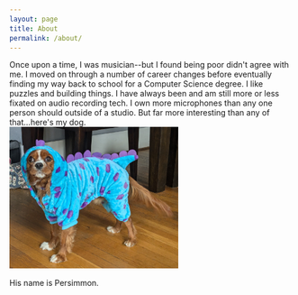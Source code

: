 ```yaml
---
layout: page
title: About
permalink: /about/
---
```


Once upon a time, I was musician--but I found being poor didn't agree with me.  I moved on through a number of career changes before eventually finding my way back to school for a Computer Science degree.  I like puzzles and building things.  I have always been and am still more or less fixated on audio recording tech.  I own more microphones than any one person should outside of a studio. But far more interesting than any of that...here's my dog.    
<img src="/assets/images/persimmon.jpg" alt="Persimmon" width="300" />

His name is Persimmon. 